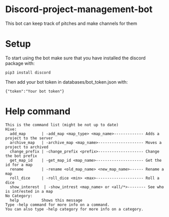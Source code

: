 # Discord-project-management-bot
This bot can keep track of pitches and make channels for them

# Setup
To start using the bot make sure that you have installed the discord package with:

`pip3 install discord`

Then add your bot token in databases/bot_token.json with:

`{"token":"Your bot token"}`

# Help command 
```
This is the command list (might be not up to date)
Hive:
  add_map       | -add_map <map_type> <map_name>------------- Adds a project to the server
  archive_map   | -archive_map <map_name>-------------------- Moves a project to archived
  change_prefix | -change_prefix <prefix>-------------------- Change the bot prefix
  get_map_id    | -get_map_id <map_name>--------------------- Get the id for a map
  rename        | -rename <old_map_name> <new_map_name>------ Rename a map
  roll_dice     | -roll_dice <min> <max>--------------------- Roll a dice
  show_interest  | -show_intrest <map_name> or <all/*>-------- See who is intrested in a map
​No Category:
  help          Shows this message
Type -help command for more info on a command.
You can also type -help category for more info on a category.
```
